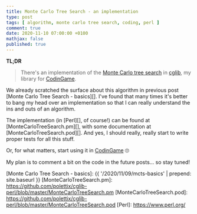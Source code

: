 ```yaml
---
title: Monte Carlo Tree Search - an implementation
type: post
tags: [ algorithm, monte carlo tree search, coding, perl ]
comment: true
date: 2020-11-10 07:00:00 +0100
mathjax: false
published: true
---
```


**TL;DR**

> There's an implementation of the [Monte Carlo tree search][] in [cglib][],
> my library for [CodinGame][].

We already scratched the surface about this algorithm in previous post
[Monte Carlo Tree Search - basics][]. I've found that many times it's better
to bang my head over an implementation so that I can really understand the
ins and outs of an algorithm.

The implementation (in [Perl][], of course!) can be found at
[MonteCarloTreeSearch.pm][], with some documentation at
[MonteCarloTreeSearch.pod][]. And yes, I should really, really start to
write proper tests for all this stuff.

Or, for what matters, start using it in [CodinGame][] 🙄

My plan is to comment a bit on the code in the future posts... so stay
tuned!

[Monte Carlo tree search]: https://en.wikipedia.org/wiki/Monte_Carlo_tree_search
[cglib]: https://en.wikipedia.org/wiki/Monte_Carlo_tree_search
[CodinGame]: https://www.codingame.com/
[Monte Carlo Tree Search - basics]: {{ '/2020/11/09/mcts-basics' | prepend: site.baseurl }}
[MonteCarloTreeSearch.pm]: https://github.com/polettix/cglib-perl/blob/master/MonteCarloTreeSearch.pm
[MonteCarloTreeSearch.pod]: https://github.com/polettix/cglib-perl/blob/master/MonteCarloTreeSearch.pod
[Perl]: https://www.perl.org/
